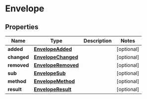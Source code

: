 
# Envelope

## Properties
Name | Type | Description | Notes
------------ | ------------- | ------------- | -------------
**added** | [**EnvelopeAdded**](EnvelopeAdded.md) |  |  [optional]
**changed** | [**EnvelopeChanged**](EnvelopeChanged.md) |  |  [optional]
**removed** | [**EnvelopeRemoved**](EnvelopeRemoved.md) |  |  [optional]
**sub** | [**EnvelopeSub**](EnvelopeSub.md) |  |  [optional]
**method** | [**EnvelopeMethod**](EnvelopeMethod.md) |  |  [optional]
**result** | [**EnvelopeResult**](EnvelopeResult.md) |  |  [optional]




